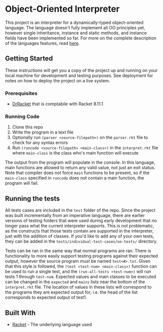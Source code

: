 # Object-Oriented Interpreter

This project is an interpreter for a dynamically-typed object-oriented language. The language doesn't fully implement all OO principles yet, however single inheritance, instance and static methods, and instance fields have been implemented so far. For more on the complete description of the languages features, read [here](/language-description.md). 

## Getting Started

These instructions will get you a copy of the project up and running on your local machine for development and testing purposes. See deployment for notes on how to deploy the project on a live system.

### Prerequisites

- [DrRacket](https://download.racket-lang.org/) that is comptabile with Racket 8.11.1


### Running Code

1. Clone this repo
2. Write the program in a text file
3. Optionally run `(parser <source-filepath>)` on the `parser.rkt` file to check for any syntax errors
4. Run `(runcode <source-filepath> <main-class>)` in the `interpret.rkt` file where `main-class` is the class who's main function will execute

The output from the program will populate in the console. In this language, main functions are allowed to return any valid value, not just an exit status. Note that compiler does not force `main` functions to be present, so if the `main-class` specified in `runcode` does not contain a main function, the program will fail. 

## Running the tests

All tests cases are included in the `test` folder of the repo. Since the project was built incrementally from an imperative language, there are earlier versions of testing folders that were used during early development that no longer pass what the current interpreter supports. This is not problematic, as the constructs that those tests contain are supported in the interpreter, just with the addition of classes. If you'd like to add any of your own tests, they can be added in the `tests/individual-test-cases/oo-tests/` directory. 

Tests can be ran in the same way that normal programs are ran. There is functionality to more easily support testing programs against their expected output, however the source program must be named `test<#>.txt`. Given that this style is followed, the `(test <test-num> <main-class>)` function can be used to run a single test, and the `(run-all-tests <test-num>)` will run tests 1 through `test-num`. Expected values and main classes to be executed can be changed in the `expected` and `mains` lists near the bottom of the `interpret.rkt` file. The location of values in these lists will correspond to the programs they are expected output for, i.e. the head of the list corresponds to expected output of test1.

## Built With

* [Racket](https://download.racket-lang.org/releases/8.11.1/doc/index.html) - The underlying language used
